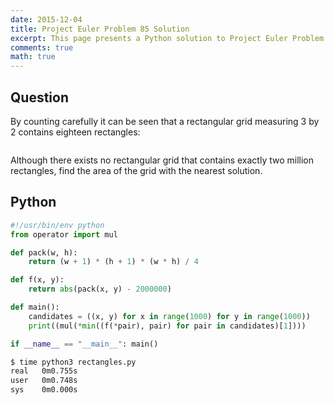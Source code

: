 ```yaml
---
date: 2015-12-04
title: Project Euler Problem 85 Solution
excerpt: This page presents a Python solution to Project Euler Problem 85.
comments: true
math: true
---
```



## Question

<p>By counting carefully it can be seen that a rectangular grid measuring 3 by 2 contains eighteen rectangles:</p>
<div style="text-align:center;">
<img src="http://projecteuler.net/project/images/p085.gif" alt="" />
</div>
<p>Although there exists no rectangular grid that contains exactly two million rectangles, find the area of the grid with the nearest solution.</p>
</html>






## Python

```python
#!/usr/bin/env python
from operator import mul

def pack(w, h):
    return (w + 1) * (h + 1) * (w * h) / 4

def f(x, y):
    return abs(pack(x, y) - 2000000)

def main():
    candidates = ((x, y) for x in range(1000) for y in range(1000))
    print((mul(*min((f(*pair), pair) for pair in candidates)[1])))

if __name__ == "__main__": main()
```


```bash
$ time python3 rectangles.py
real   0m0.755s
user   0m0.748s
sys    0m0.000s
```


